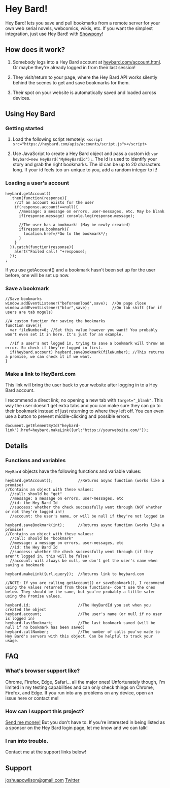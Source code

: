 # Hey Bard!

Hey Bard! lets you save and pull bookmarks from a remote server for your own web serial novels, webcomics, wikis, etc. If you want the simplest integration, just use Hey Bard! with [Showpony](https://github.com/Josh-Powlison/showpony)!

## How does it work?

1. Somebody logs into a Hey Bard account at [heybard.com/account.html](https://heybard.com/account.html). Or maybe they're already logged in from their last session!

2. They visit/return to your page, where the Hey Bard API works silently behind the scenes to get and save bookmarks for them.

3. Their spot on your website is automatically saved and loaded across devices.

## Using Hey Bard

### Getting started

1. Load the following script remotely: `<script src="https://heybard.com/apis/accounts/script.js"></script>`

2. Use JavaScript to create a Hey Bard object and pass a custom id: `var heybard=new HeyBard("MyHeyBardId");`. The id is used to identify your story and grab the right bookmarks. The id can be up to 20 characters long. If your id feels too un-unique to you, add a random integer to it!

### Loading a user's account

```
heybard.getAccount()
  .then(function(response){
    //If an account exists for the user
    if(response.account!==null){
      //message: a message on errors, user-messages, etc. May be blank
      if(response.message) console.log(response.message);

      //The user has a bookmark! (May be newly created)
      if(response.bookmark){
        location.href=/*Go to the bookmark*/;
      }
    }
  }).catch(function(response){
    alert("Failed call! "+response);
  });
;
```

If you use getAccount() and a bookmark hasn't been set up for the user before, one will be set up now.

### Save a bookmark

```
//Save bookmarks
window.addEventListener("beforeunload",save);  //On page close
window.addEventListener("blur",save);          //On tab shift (for if users are tab moguls)

//A custom function for saving the bookmarks
function save(){
  var fileNumber=0; //Set this value however you want! You probably won't even set it in here. It's just for an example.

  //If a user's not logged in, trying to save a bookmark will throw an error. So check if they're logged in first.
  if(heybard.account) heybard.saveBookmark(fileNumber); //This returns a promise, we can check it if we want.
}
```

### Make a link to HeyBard.com

This link will bring the user back to your website after logging in to a Hey Bard account.

I recommend a direct link; no opening a new tab with `target="_blank"`. This way the user doesn't get extra tabs and you can make sure they can go to their bookmark instead of just returning to where they left off. You can even use a button to prevent middle-clicking and possible errors.

```
document.getElementById("heybard-link").href=heybard.makeLink({url:"https://yourwebsite.com/"});
```

## Details

### Functions and variables

`HeyBard` objects have the following functions and variable values:

```
heybard.getAccount();           //Returns async function (works like a promise)
//Contains an object with these values:
  //call: should be "get"
  //message: a message on errors, user-messages, etc
  //id: the Hey Bard Id
  //success: whether the check successfully went through (NOT whether or not they're logged in!)
  //account: the user's name, or will be null if they're not logged in

heybard.saveBookmark(int);      //Returns async function (works like a promise)
//Contains an object with these values:
  //call: should be "bookmark"
  //message: a message on errors, user-messages, etc
  //id: the Hey Bard Id
  //success: whether the check successfully went through (if they aren't logged in, this will be false)
  //account: will always be null, we don't get the user's name when saving a bookmark

heybard.makeLink({url,query});  //Returns link to heybard.com

//NOTE: If you are calling getAccount() or saveBookmark(), I recommend using the values returned from those functions- don't use the ones below. They should be the same, but you're probably a little safer using the Promise values.

heybard.id;                     //The HeyBardId you set when you created the object
heybard.account;                //The user's name (or null if no user is logged in)
heybard.lastBookmark;           //The last bookmark saved (will be null if no bookmark has been saved)
heybard.callNumber;             //The number of calls you've made to Hey Bard's servers with this object. Can be helpful to track your usage.
```

## FAQ

### What's browser support like?

Chrome, Firefox, Edge, Safari... all the major ones! Unfortunately though, I'm limited in my testing capabilities and can only check things on Chrome, Firefox, and Edge. If you run into any problems on any device, open an issue here or contact me!

### How can I support this project?

[Send me money!](https://www.paypal.me/joshpowlison) But you don't have to. If you're interested in being listed as a sponsor on the Hey Bard login page, let me know and we can talk!

### I ran into trouble.

Contact me at the support links below!

## Support

[joshuapowlison@gmail.com](mailto:joshuapowlison@gmail.com)
[Twitter](https://twitter.com/joshpowlison)
